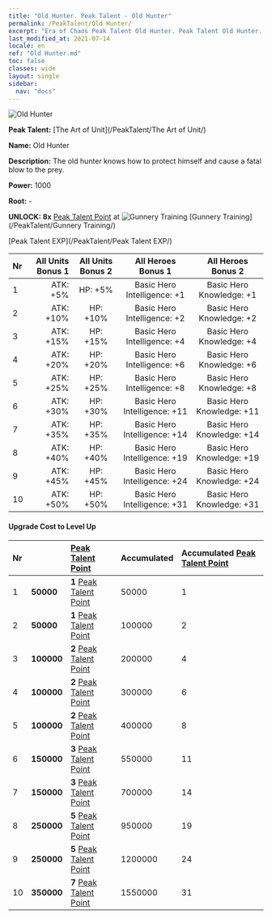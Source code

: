 ```yaml
---
title: "Old Hunter. Peak Talent - Old Hunter"
permalink: /PeakTalent/Old Hunter/
excerpt: "Era of Chaos Peak Talent Old Hunter. Peak Talent Old Hunter. Old Hunter"
last_modified_at: 2021-07-14
locale: en
ref: "Old Hunter.md"
toc: false
classes: wide
layout: single
sidebar:
  nav: "docs"
---
```


  ![Old Hunter](/images/pt/talent_2010.png)

  **Peak Talent:** [The Art of Unit](/PeakTalent/The Art of Unit/)

  **Name:** Old Hunter

  **Description:** The old hunter knows how to protect himself and cause a fatal blow to the prey.

  **Power:** 1000

  **Root:** -

  **UNLOCK: 8x** [Peak Talent Point](/Items/con_934/) at ![Gunnery Training](/images/pt/talent_2008.png) [Gunnery Training](/PeakTalent/Gunnery Training/)

  [Peak Talent EXP](/PeakTalent/Peak Talent EXP/)

  | Nr | All Units Bonus 1 | All Units Bonus 2 | All Heroes Bonus 1 | All Heroes Bonus 2 |
  |:---|--------------:|:-------------:|:-------------:|:-------------:|
  | 1 | ATK: +5% | HP: +5% | Basic Hero Intelligence: +1 | Basic Hero Knowledge: +1 |
  | 2 | ATK: +10% | HP: +10% | Basic Hero Intelligence: +2 | Basic Hero Knowledge: +2 |
  | 3 | ATK: +15% | HP: +15% | Basic Hero Intelligence: +4 | Basic Hero Knowledge: +4 |
  | 4 | ATK: +20% | HP: +20% | Basic Hero Intelligence: +6 | Basic Hero Knowledge: +6 |
  | 5 | ATK: +25% | HP: +25% | Basic Hero Intelligence: +8 | Basic Hero Knowledge: +8 |
  | 6 | ATK: +30% | HP: +30% | Basic Hero Intelligence: +11 | Basic Hero Knowledge: +11 |
  | 7 | ATK: +35% | HP: +35% | Basic Hero Intelligence: +14 | Basic Hero Knowledge: +14 |
  | 8 | ATK: +40% | HP: +40% | Basic Hero Intelligence: +19 | Basic Hero Knowledge: +19 |
  | 9 | ATK: +45% | HP: +45% | Basic Hero Intelligence: +24 | Basic Hero Knowledge: +24 |
  | 10 | ATK: +50% | HP: +50% | Basic Hero Intelligence: +31 | Basic Hero Knowledge: +31 |


#### Upgrade Cost to Level Up

  | Nr | <i class="fas fa-coins"/> | [Peak Talent Point](/Items/con_934/) | Accumulated <i class="fas fa-coins"/> | Accumulated [Peak Talent Point](/Items/con_934/) |
  |:---|:--------------|:-------------|:-------------|:-------------|
  | 1 | **50000** | **1** [Peak Talent Point](/Items/con_934/) | 50000 | 1 |
  | 2 | **50000** | **1** [Peak Talent Point](/Items/con_934/) | 100000 | 2 |
  | 3 | **100000** | **2** [Peak Talent Point](/Items/con_934/) | 200000 | 4 |
  | 4 | **100000** | **2** [Peak Talent Point](/Items/con_934/) | 300000 | 6 |
  | 5 | **100000** | **2** [Peak Talent Point](/Items/con_934/) | 400000 | 8 |
  | 6 | **150000** | **3** [Peak Talent Point](/Items/con_934/) | 550000 | 11 |
  | 7 | **150000** | **3** [Peak Talent Point](/Items/con_934/) | 700000 | 14 |
  | 8 | **250000** | **5** [Peak Talent Point](/Items/con_934/) | 950000 | 19 |
  | 9 | **250000** | **5** [Peak Talent Point](/Items/con_934/) | 1200000 | 24 |
  | 10 | **350000** | **7** [Peak Talent Point](/Items/con_934/) | 1550000 | 31 |
